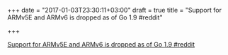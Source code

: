 +++
date = "2017-01-03T23:30:11+03:00"
draft = true
title = "Support for ARMv5E and ARMv6 is dropped as of Go 1.9  #reddit"

+++

<p><a href="https://t.co/maBe5S5G5X">Support for ARMv5E and ARMv6 is dropped as of Go 1.9  #reddit</a></p>
